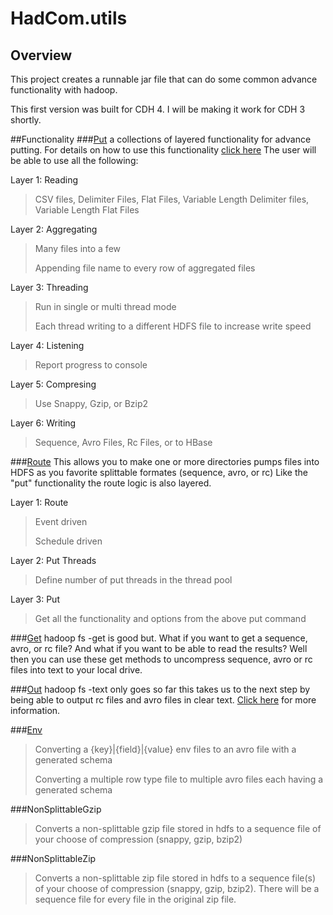 # HadCom.utils
## Overview
This project creates a runnable jar file that can do some common advance functionality with hadoop.

This first version was built for CDH 4.  I will be making it work for CDH 3 shortly.

##Functionality
###[Put](wiki/Put-in-detail)
a collections of layered functionality for advance putting.  For details on how to use this functionality [click here](wiki/Put-in-detail) The user will be able to use all the following:


Layer 1: Reading
>CSV files, Delimiter Files, Flat Files, Variable Length Delimiter files, Variable Length Flat Files

Layer 2: Aggregating
>Many files into a few
>
>Appending file name to every row of aggregated files

Layer 3: Threading
>Run in single or multi thread mode
>
>Each thread writing to a different HDFS file to increase write speed

Layer 4: Listening
>Report progress to console

Layer 5: Compresing
>Use Snappy, Gzip, or Bzip2

Layer 6: Writing
>Sequence, Avro Files, Rc Files, or to HBase

###[Route](hadcom.utils/wiki/Route-in-detail)
This allows you to make one or more directories pumps files into HDFS as you favorite splittable formates (sequence, avro, or rc)  Like the "put" functionality the route logic is also layered.

Layer 1: Route
>Event driven
>
>Schedule driven

Layer 2: Put Threads
>Define number of put threads in the thread pool

Layer 3: Put
>Get all the functionality and options from the above put command

###[Get](hadcom.utils/wiki/Get-in-detail)
hadoop fs -get is good but.  What if you want to get a sequence, avro, or rc file?  And what if you want to be able to read the results?  Well then you can use these get methods to uncompress sequence, avro or rc files into text to your local drive.

###[Out](hadcom.utils/wiki/Out-in-detail)
hadoop fs -text only goes so far this takes us to the next step by being able to output rc files and avro files in clear text.  [Click here](hadcom.utils/wiki/Out-in-detail) for more information.

###[Env](hadcom.utils/wiki/ENV-in-detail)
>Converting a {key}|{field}|{value} env files to an avro file with a generated schema
>
>Converting a multiple row type file to multiple avro files each having a generated schema

###NonSplittableGzip
>Converts a non-splittable gzip file stored in hdfs to a sequence file of your choose of compression (snappy, gzip, bzip2)

###NonSplittableZip
>Converts a non-splittable zip file stored in hdfs to a sequence file(s) of your choose of compression (snappy, gzip, bzip2). There will be a sequence file for every file in the original zip file.


